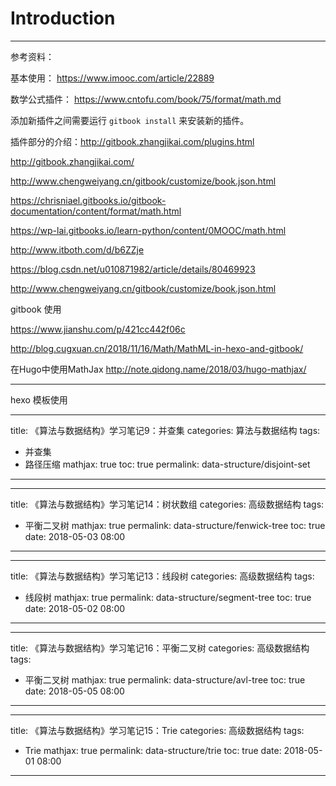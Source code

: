 # Introduction


---

参考资料：

基本使用：
https://www.imooc.com/article/22889

数学公式插件：
https://www.cntofu.com/book/75/format/math.md

添加新插件之间需要运行 `gitbook install` 来安装新的插件。


插件部分的介绍：http://gitbook.zhangjikai.com/plugins.html


http://gitbook.zhangjikai.com/

http://www.chengweiyang.cn/gitbook/customize/book.json.html

https://chrisniael.gitbooks.io/gitbook-documentation/content/format/math.html

https://wp-lai.gitbooks.io/learn-python/content/0MOOC/math.html

http://www.itboth.com/d/b6ZZje

https://blog.csdn.net/u010871982/article/details/80469923

http://www.chengweiyang.cn/gitbook/customize/book.json.html



gitbook 使用

https://www.jianshu.com/p/421cc442f06c


http://blog.cugxuan.cn/2018/11/16/Math/MathML-in-hexo-and-gitbook/

在Hugo中使用MathJax
http://note.qidong.name/2018/03/hugo-mathjax/


---


hexo 模板使用


---
title: 《算法与数据结构》学习笔记9：并查集
categories: 算法与数据结构
tags:
  - 并查集
  - 路径压缩
mathjax: true
toc: true 
permalink: data-structure/disjoint-set
---


---
title: 《算法与数据结构》学习笔记14：树状数组
categories: 高级数据结构
tags:
  - 平衡二叉树
mathjax: true
permalink: data-structure/fenwick-tree
toc: true 
date: 2018-05-03 08:00
---


---
title: 《算法与数据结构》学习笔记13：线段树
categories: 高级数据结构
tags:
  - 线段树
mathjax: true
permalink: data-structure/segment-tree
toc: true 
date:   2018-05-02 08:00
---


---
title: 《算法与数据结构》学习笔记16：平衡二叉树
categories: 高级数据结构
tags:
  - 平衡二叉树
mathjax: true
permalink: data-structure/avl-tree
toc: true 
date: 2018-05-05 08:00
---


---
title: 《算法与数据结构》学习笔记15：Trie
categories: 高级数据结构
tags:
  - Trie
mathjax: true
permalink: data-structure/trie
toc: true 
date: 2018-05-01 08:00
---





